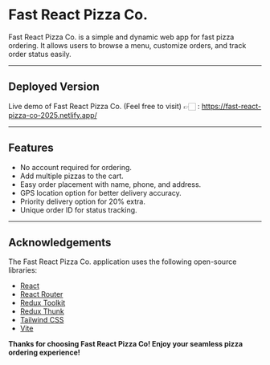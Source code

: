 # Fast React Pizza Co.

Fast React Pizza Co. is a simple and dynamic web app for fast pizza ordering. It allows users to browse a menu, customize orders, and track order status easily.

---

## Deployed Version

Live demo of Fast React Pizza Co. (Feel free to visit) 👉🏻 : https://fast-react-pizza-co-2025.netlify.app/

---

## Features

- No account required for ordering.
- Add multiple pizzas to the cart.
- Easy order placement with name, phone, and address.
- GPS location option for better delivery accuracy.
- Priority delivery option for 20% extra.
- Unique order ID for status tracking.

---

## Acknowledgements

The Fast React Pizza Co. application uses the following open-source libraries:

- [React](https://reactjs.org)
- [React Router](https://reactrouter.com)
- [Redux Toolkit](https://redux-toolkit.js.org)
- [Redux Thunk](https://redux.js.org/usage/writing-logic-thunks)
- [Tailwind CSS](https://tailwindcss.com)
- [Vite](https://vite.dev)

**Thanks for choosing Fast React Pizza Co! Enjoy your seamless pizza ordering experience!**
